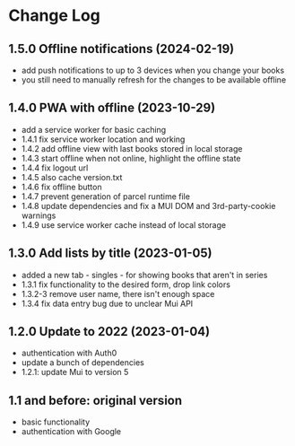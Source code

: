 # Change Log

## 1.5.0 Offline notifications (2024-02-19)

- add push notifications to up to 3 devices when you change your books
- you still need to manually refresh for the changes to be available offline

## 1.4.0 PWA with offline (2023-10-29)

- add a service worker for basic caching
- 1.4.1 fix service worker location and working
- 1.4.2 add offline view with last books stored in local storage
- 1.4.3 start offline when not online, highlight the offline state
- 1.4.4 fix logout url
- 1.4.5 also cache version.txt
- 1.4.6 fix offline button
- 1.4.7 prevent generation of parcel runtime file
- 1.4.8 update dependencies and fix a MUI DOM and 3rd-party-cookie warnings
- 1.4.9 use service worker cache instead of local storage

## 1.3.0 Add lists by title (2023-01-05)

- added a new tab - singles - for showing books that aren't in series
- 1.3.1 fix functionality to the desired form, drop link colors
- 1.3.2-3 remove user name, there isn't enough space
- 1.3.4 fix data entry bug due to unclear Mui API

## 1.2.0 Update to 2022 (2023-01-04)

- authentication with Auth0
- update a bunch of dependencies
- 1.2.1: update Mui to version 5

## 1.1 and before: original version

- basic functionality
- authentication with Google
